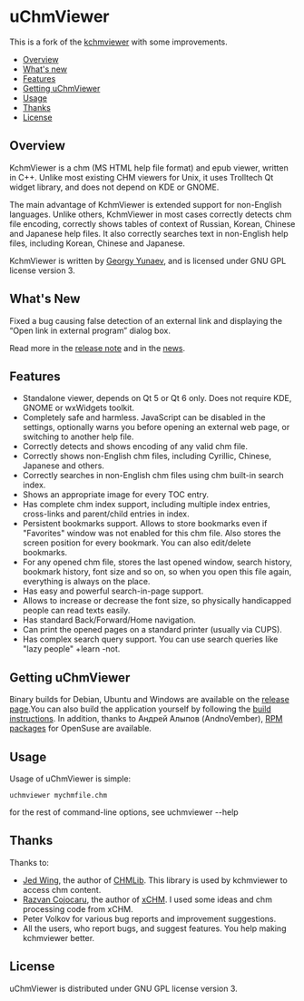 # uChmViewer

This is a fork of the [kchmviewer](http://www.ulduzsoft.com/linux/kchmviewer) with some improvements.

- [Overview](#overview)
- [What's new](#whats-new)
- [Features](#features)
- [Getting uChmViewer](#getting-uchmviewer)
- [Usage](#usage)
- [Thanks](#thanks)
- [License](#license)


## Overview

KchmViewer is a chm (MS HTML help file format) and epub viewer, written in C++. Unlike most existing CHM viewers for Unix, it uses Trolltech Qt widget library, and does not depend on KDE or GNOME.

The main advantage of KchmViewer is extended support for non-English languages. Unlike others, KchmViewer in most cases correctly detects chm file encoding, correctly shows tables of context of Russian, Korean, Chinese and Japanese help files. It also correctly searches text in non-English help files, including Korean, Chinese and Japanese.

KchmViewer is written by [Georgy Yunaev](https://github.com/gyunaev), and is licensed under GNU GPL license version 3.


## What's New

Fixed a bug causing false detection of an external link and displaying the “Open link in external program” dialog box.

Read more in the [release note](https://github.com/u-235/uchmviewer/releases/latest) and in the [news](NEWS.md).


## Features

- Standalone viewer, depends on Qt 5 or Qt 6 only. Does not require KDE, GNOME or wxWidgets toolkit.
- Completely safe and harmless. JavaScript can be disabled in the settings, optionally warns you before opening an external web page, or switching to another help file.
- Correctly detects and shows encoding of any valid chm file.
- Correctly shows non-English chm files, including Cyrillic, Chinese, Japanese and others.
- Correctly searches in non-English chm files using chm built-in search index.
- Shows an appropriate image for every TOC entry.
- Has complete chm index support, including multiple index entries, cross-links and parent/child entries in index.
- Persistent bookmarks support. Allows to store bookmarks even if "Favorites" window was not enabled for this chm file. Also stores the screen position for every bookmark. You can also edit/delete bookmarks.
- For any opened chm file, stores the last opened window, search history, bookmark history, font size and so on, so when you open this file again, everything is always on the place.
- Has easy and powerful search-in-page support.
- Allows to increase or decrease the font size, so physically handicapped people can read texts easily.
- Has standard Back/Forward/Home navigation.
- Can print the opened pages on a standard printer (usually via CUPS).
- Has complex search query support. You can use search queries like "lazy people" +learn -not.


## Getting uChmViewer

Binary builds for Debian, Ubuntu and Windows are available on the
[release page](https://github.com/eBookProjects/uChmViewer/releases/latest).You
can also build the application yourself by following the
[build instructions](INSTALL.md). In addition, thanks to Андрей Алыпов (AndnoVember),
[RPM packages](https://build.opensuse.org/package/show/home:AndnoVember:LXQt:Qt6/uchmviewer)
for OpenSuse are available.


## Usage

Usage of uChmViewer is simple:

```
uchmviewer mychmfile.chm
```

for the rest of command-line options, see uchmviewer --help


## Thanks

Thanks to:

- [Jed Wing](https://github.com/jedwing), the author of [CHMLib](http://www.jedrea.com/chmlib/). This library is used by kchmviewer to access chm content.
- [Razvan Cojocaru](https://github.com/rzvncj), the author of [xCHM](https://xchm.sourceforge.io/). I used some ideas and chm processing code from xCHM.
- Peter Volkov for various bug reports and improvement suggestions.
- All the users, who report bugs, and suggest features. You help making kchmviewer better.

## License

uChmViewer is distributed under GNU GPL license version 3.

